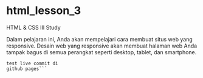 # html_lesson_3
HTML &amp; CSS III
Study

Dalam pelajaran ini, Anda akan mempelajari cara membuat situs web yang responsive.
Desain web yang responsive akan membuat halaman web Anda tampak bagus di semua perangkat seperti desktop, tablet, dan smartphone.

```
test live commit di
github pages```
